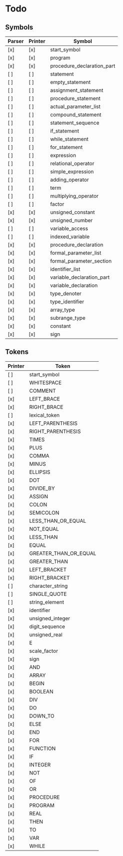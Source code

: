 # Todo

## Symbols

 Parser | Printer | Symbol
--------|---------|------------------------------
   [x]  |   [x]   | start_symbol
   [x]  |   [x]   | program
   [x]  |   [x]   | procedure_declaration_part
   [ ]  |   [ ]   | statement
   [ ]  |   [ ]   | empty_statement
   [ ]  |   [ ]   | assignment_statement
   [ ]  |   [ ]   | procedure_statement
   [ ]  |   [ ]   | actual_parameter_list
   [ ]  |   [ ]   | compound_statement
   [ ]  |   [ ]   | statement_sequence
   [ ]  |   [ ]   | if_statement
   [ ]  |   [ ]   | while_statement
   [ ]  |   [ ]   | for_statement
   [ ]  |   [ ]   | expression
   [ ]  |   [ ]   | relational_operator
   [ ]  |   [ ]   | simple_expression
   [ ]  |   [ ]   | adding_operator
   [ ]  |   [ ]   | term
   [ ]  |   [ ]   | multiplying_operator
   [ ]  |   [ ]   | factor
   [x]  |   [x]   | unsigned_constant
   [x]  |   [x]   | unsigned_number
   [ ]  |   [ ]   | variable_access
   [ ]  |   [ ]   | indexed_variable
   [x]  |   [x]   | procedure_declaration
   [x]  |   [x]   | formal_parameter_list
   [x]  |   [x]   | formal_parameter_section
   [x]  |   [x]   | identifier_list
   [x]  |   [x]   | variable_declaration_part
   [x]  |   [x]   | variable_declaration
   [x]  |   [x]   | type_denoter
   [x]  |   [x]   | type_identifier
   [x]  |   [x]   | array_type
   [x]  |   [x]   | subrange_type
   [x]  |   [x]   | constant
   [x]  |   [x]   | sign


## Tokens

 Printer | Token
---------|------------------------------
   [ ]   | start_symbol
   [ ]   | WHITESPACE
   [ ]   | COMMENT
   [x]   | LEFT_BRACE
   [x]   | RIGHT_BRACE
   [ ]   | lexical_token
   [x]   | LEFT_PARENTHESIS
   [x]   | RIGHT_PARENTHESIS
   [x]   | TIMES
   [x]   | PLUS
   [x]   | COMMA
   [x]   | MINUS
   [x]   | ELLIPSIS
   [x]   | DOT
   [x]   | DIVIDE_BY
   [x]   | ASSIGN
   [x]   | COLON
   [x]   | SEMICOLON
   [x]   | LESS_THAN_OR_EQUAL
   [x]   | NOT_EQUAL
   [x]   | LESS_THAN
   [x]   | EQUAL
   [x]   | GREATER_THAN_OR_EQUAL
   [x]   | GREATER_THAN
   [x]   | LEFT_BRACKET
   [x]   | RIGHT_BRACKET
   [ ]   | character_string
   [ ]   | SINGLE_QUOTE
   [ ]   | string_element
   [x]   | identifier
   [x]   | unsigned_integer
   [x]   | digit_sequence
   [x]   | unsigned_real
   [x]   | E
   [x]   | scale_factor
   [x]   | sign
   [x]   | AND
   [x]   | ARRAY
   [x]   | BEGIN
   [x]   | BOOLEAN
   [x]   | DIV
   [x]   | DO
   [x]   | DOWN_TO
   [x]   | ELSE
   [x]   | END
   [x]   | FOR
   [x]   | FUNCTION
   [x]   | IF
   [x]   | INTEGER
   [x]   | NOT
   [x]   | OF
   [x]   | OR
   [x]   | PROCEDURE
   [x]   | PROGRAM
   [x]   | REAL
   [x]   | THEN
   [x]   | TO
   [x]   | VAR
   [x]   | WHILE
